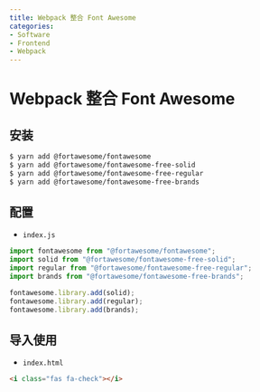 ```yaml
---
title: Webpack 整合 Font Awesome
categories:
- Software
- Frontend
- Webpack
---
```

# Webpack 整合 Font Awesome

## 安装

```bash
$ yarn add @fortawesome/fontawesome
$ yarn add @fortawesome/fontawesome-free-solid
$ yarn add @fortawesome/fontawesome-free-regular
$ yarn add @fortawesome/fontawesome-free-brands
```

## 配置

- `index.js`

```js
import fontawesome from "@fortawesome/fontawesome";
import solid from "@fortawesome/fontawesome-free-solid";
import regular from "@fortawesome/fontawesome-free-regular";
import brands from "@fortawesome/fontawesome-free-brands";

fontawesome.library.add(solid);
fontawesome.library.add(regular);
fontawesome.library.add(brands);
```

## 导入使用

- `index.html`

```html
<i class="fas fa-check"></i>
```




